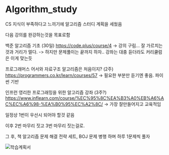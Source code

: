 # Algorithm_study

CS 지식이 부족하다고 느끼기에 알고리즘 스터디 계획을 세웠음

다음 강의를 완강하는것을 목표로함

백준 알고리즘 기초 (30일) https://code.plus/course/4
-> 강의 구림... 잘 가르치는것과 거리가 멀다.
-> 하지만 문제풀이는 끝까지 하자.. 강좌는 대충 듣더라도 커리큘럼은 이게 맞는듯 

프로그래머스 어서와 자료구조 알고리즘은 처음이지? (2주) https://programmers.co.kr/learn/courses/57
-> 필요한 부분만 듣기엔 좋음. 파이썬 기반

인프런 영리한 프로그래밍을 위한 알고리즘 강좌 (3주?) https://www.inflearn.com/course/%EC%95%8C%EA%B3%A0%EB%A6%AC%EC%A6%98-%EA%B0%95%EC%A2%8C/
-> 가장 잘만들어지고 교육적임

일정상 1번이 우선시 되어야 할것 같음

이후 2번 마무리 짓고 3번 마무리 짓는걸로.

그 후,
책 알고리즘 문제 해결 전략 세트, BOJ 문제 병행 하며 하루 1문제씩 풀자

![학습계획서](https://user-images.githubusercontent.com/36911945/56466784-2658e780-6451-11e9-9f62-59fae08dd56e.jpg)
